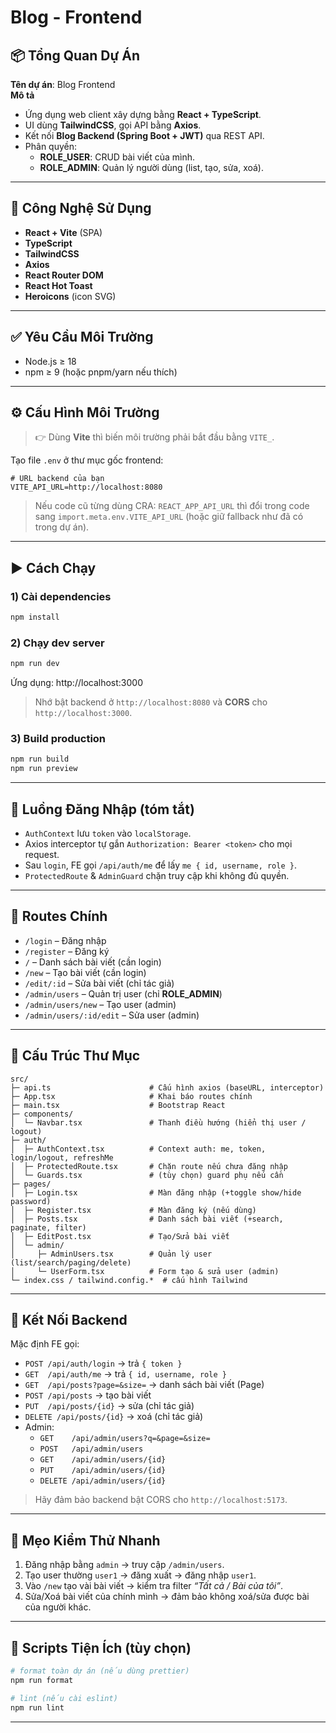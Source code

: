 # Blog - Frontend

## 📦 Tổng Quan Dự Án
**Tên dự án**: Blog Frontend  
**Mô tả**  
- Ứng dụng web client xây dựng bằng **React + TypeScript**.  
- UI dùng **TailwindCSS**, gọi API bằng **Axios**.  
- Kết nối **Blog Backend (Spring Boot + JWT)** qua REST API.  
- Phân quyền:
  - **ROLE_USER**: CRUD bài viết của mình.
  - **ROLE_ADMIN**: Quản lý người dùng (list, tạo, sửa, xoá).

---

## 🚀 Công Nghệ Sử Dụng
- **React + Vite** (SPA)
- **TypeScript**
- **TailwindCSS**
- **Axios**
- **React Router DOM**
- **React Hot Toast**
- **Heroicons** (icon SVG)

---

## ✅ Yêu Cầu Môi Trường
- Node.js ≥ 18
- npm ≥ 9 (hoặc pnpm/yarn nếu thích)

---

## ⚙️ Cấu Hình Môi Trường

> 👉 Dùng **Vite** thì biến môi trường phải bắt đầu bằng `VITE_`.

Tạo file `.env` ở thư mục gốc frontend:

```env
# URL backend của bạn
VITE_API_URL=http://localhost:8080
```

> Nếu code cũ từng dùng CRA: `REACT_APP_API_URL` thì đổi trong code sang `import.meta.env.VITE_API_URL`
> (hoặc giữ fallback như đã có trong dự án).

---

## ▶️ Cách Chạy

### 1) Cài dependencies
```bash
npm install
```

### 2) Chạy dev server
```bash
npm run dev
```
Ứng dụng: http://localhost:3000

> Nhớ bật backend ở `http://localhost:8080` và **CORS** cho `http://localhost:3000`.

### 3) Build production
```bash
npm run build
npm run preview
```

---

## 🔐 Luồng Đăng Nhập (tóm tắt)
- `AuthContext` lưu `token` vào `localStorage`.
- Axios interceptor tự gắn `Authorization: Bearer <token>` cho mọi request.
- Sau `login`, FE gọi `/api/auth/me` để lấy `me { id, username, role }`.
- `ProtectedRoute` & `AdminGuard` chặn truy cập khi không đủ quyền.

---

## 🧭 Routes Chính
- `/login` – Đăng nhập
- `/register` – Đăng ký
- `/` – Danh sách bài viết (cần login)
- `/new` – Tạo bài viết (cần login)
- `/edit/:id` – Sửa bài viết (chỉ tác giả)
- `/admin/users` – Quản trị user (chỉ **ROLE_ADMIN**)
- `/admin/users/new` – Tạo user (admin)
- `/admin/users/:id/edit` – Sửa user (admin)

---

## 📂 Cấu Trúc Thư Mục

```plaintext
src/
├─ api.ts                      # Cấu hình axios (baseURL, interceptor)
├─ App.tsx                     # Khai báo routes chính
├─ main.tsx                    # Bootstrap React
├─ components/
│  └─ Navbar.tsx               # Thanh điều hướng (hiển thị user / logout)
├─ auth/
│  ├─ AuthContext.tsx          # Context auth: me, token, login/logout, refreshMe
│  ├─ ProtectedRoute.tsx       # Chặn route nếu chưa đăng nhập
│  └─ Guards.tsx               # (tùy chọn) guard phụ nếu cần
├─ pages/
│  ├─ Login.tsx                # Màn đăng nhập (+toggle show/hide password)
│  ├─ Register.tsx             # Màn đăng ký (nếu dùng)
│  ├─ Posts.tsx                # Danh sách bài viết (+search, paginate, filter)
│  ├─ EditPost.tsx             # Tạo/Sửa bài viết
│  └─ admin/
│     ├─ AdminUsers.tsx        # Quản lý user (list/search/paging/delete)
│     └─ UserForm.tsx          # Form tạo & sửa user (admin)
└─ index.css / tailwind.config.*  # cấu hình Tailwind
```

---

## 🔗 Kết Nối Backend

Mặc định FE gọi:
- `POST /api/auth/login` → trả `{ token }`
- `GET  /api/auth/me` → trả `{ id, username, role }`
- `GET  /api/posts?page=&size=` → danh sách bài viết (Page)
- `POST /api/posts` → tạo bài viết
- `PUT  /api/posts/{id}` → sửa (chỉ tác giả)
- `DELETE /api/posts/{id}` → xoá (chỉ tác giả)
- Admin:
  - `GET    /api/admin/users?q=&page=&size=`
  - `POST   /api/admin/users`
  - `GET    /api/admin/users/{id}`
  - `PUT    /api/admin/users/{id}`
  - `DELETE /api/admin/users/{id}`

> Hãy đảm bảo backend bật CORS cho `http://localhost:5173`.

---


## 🧪 Mẹo Kiểm Thử Nhanh
1. Đăng nhập bằng `admin` → truy cập `/admin/users`.
2. Tạo user thường `user1` → đăng xuất → đăng nhập `user1`.
3. Vào `/new` tạo vài bài viết → kiểm tra filter *“Tất cả / Bài của tôi”*.
4. Sửa/Xoá bài viết của chính mình → đảm bảo không xoá/sửa được bài của người khác.

---

## 📝 Scripts Tiện Ích (tùy chọn)
```bash
# format toàn dự án (nếu dùng prettier)
npm run format

# lint (nếu cài eslint)
npm run lint
```

---


